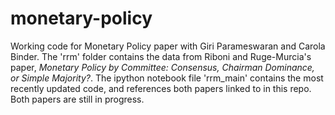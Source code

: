 # monetary-policy
Working code for Monetary Policy paper with Giri Parameswaran and Carola Binder. The 'rrm' folder contains the data from Riboni and Ruge-Murcia's paper, *Monetary Policy by Committee: Consensus, Chairman Dominance, or Simple Majority?*. The ipython notebook file 'rrm_main' contains the most recently updated code, and references both papers linked to in this repo. Both papers are still in progress. 
